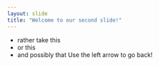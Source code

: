 ```yaml
---
layout: slide
title: "Welcome to our second slide!"
---
```

- rather take this
- or this
- and possibly that
Use the left arrow to go back!
